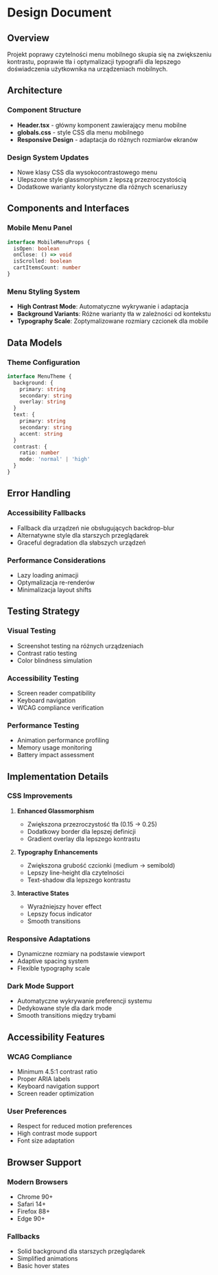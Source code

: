 # Design Document

## Overview

Projekt poprawy czytelności menu mobilnego skupia się na zwiększeniu kontrastu, poprawie tła i optymalizacji typografii dla lepszego doświadczenia użytkownika na urządzeniach mobilnych.

## Architecture

### Component Structure
- **Header.tsx** - główny komponent zawierający menu mobilne
- **globals.css** - style CSS dla menu mobilnego
- **Responsive Design** - adaptacja do różnych rozmiarów ekranów

### Design System Updates
- Nowe klasy CSS dla wysokocontrastowego menu
- Ulepszone style glassmorphism z lepszą przezroczystością
- Dodatkowe warianty kolorystyczne dla różnych scenariuszy

## Components and Interfaces

### Mobile Menu Panel
```typescript
interface MobileMenuProps {
  isOpen: boolean
  onClose: () => void
  isScrolled: boolean
  cartItemsCount: number
}
```

### Menu Styling System
- **High Contrast Mode**: Automatyczne wykrywanie i adaptacja
- **Background Variants**: Różne warianty tła w zależności od kontekstu
- **Typography Scale**: Zoptymalizowane rozmiary czcionek dla mobile

## Data Models

### Theme Configuration
```typescript
interface MenuTheme {
  background: {
    primary: string
    secondary: string
    overlay: string
  }
  text: {
    primary: string
    secondary: string
    accent: string
  }
  contrast: {
    ratio: number
    mode: 'normal' | 'high'
  }
}
```

## Error Handling

### Accessibility Fallbacks
- Fallback dla urządzeń nie obsługujących backdrop-blur
- Alternatywne style dla starszych przeglądarek
- Graceful degradation dla słabszych urządzeń

### Performance Considerations
- Lazy loading animacji
- Optymalizacja re-renderów
- Minimalizacja layout shifts

## Testing Strategy

### Visual Testing
- Screenshot testing na różnych urządzeniach
- Contrast ratio testing
- Color blindness simulation

### Accessibility Testing
- Screen reader compatibility
- Keyboard navigation
- WCAG compliance verification

### Performance Testing
- Animation performance profiling
- Memory usage monitoring
- Battery impact assessment

## Implementation Details

### CSS Improvements
1. **Enhanced Glassmorphism**
   - Zwiększona przezroczystość tła (0.15 → 0.25)
   - Dodatkowy border dla lepszej definicji
   - Gradient overlay dla lepszego kontrastu

2. **Typography Enhancements**
   - Zwiększona grubość czcionki (medium → semibold)
   - Lepszy line-height dla czytelności
   - Text-shadow dla lepszego kontrastu

3. **Interactive States**
   - Wyraźniejszy hover effect
   - Lepszy focus indicator
   - Smooth transitions

### Responsive Adaptations
- Dynamiczne rozmiary na podstawie viewport
- Adaptive spacing system
- Flexible typography scale

### Dark Mode Support
- Automatyczne wykrywanie preferencji systemu
- Dedykowane style dla dark mode
- Smooth transitions między trybami

## Accessibility Features

### WCAG Compliance
- Minimum 4.5:1 contrast ratio
- Proper ARIA labels
- Keyboard navigation support
- Screen reader optimization

### User Preferences
- Respect for reduced motion preferences
- High contrast mode support
- Font size adaptation

## Browser Support

### Modern Browsers
- Chrome 90+
- Safari 14+
- Firefox 88+
- Edge 90+

### Fallbacks
- Solid background dla starszych przeglądarek
- Simplified animations
- Basic hover states